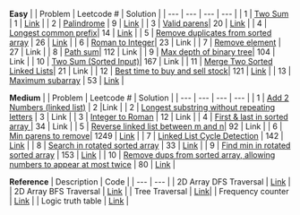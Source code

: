 **Easy**
|     | Problem | Leetcode # | Solution |
| --- | ---     | ---        | ---      |
| 1 | [Two Sum](https://leetcode.com/problems/two-sum/) | 1 | [Link](https://github.com/joanne-wu-hoo/problem-solving/blob/master/leetcode/easy/1-two-sum.js) |
| 2 | [Palindrome](https://leetcode.com/problems/palindrome-number/) | 9 | [Link](https://github.com/joanne-wu-hoo/problem-solving/blob/master/leetcode/easy/9-is-palindrome.js) |
| 3 | [Valid parens](https://leetcode.com/problems/valid-parentheses/)| 20 | [Link](https://github.com/joanne-wu-hoo/problem-solving/blob/master/leetcode/easy/20-is-valid-parens.js) |
| 4 | [Longest common prefix](https://leetcode.com/problems/longest-common-prefix/)| 14 | [Link](https://github.com/joanne-wu-hoo/problem-solving/blob/master/leetcode/easy/14-longest-common-prefix.js) |
| 5 | [Remove duplicates from sorted array](https://leetcode.com/problems/remove-duplicates-from-sorted-array/) | 26 | [Link](https://github.com/joanne-wu-hoo/problem-solving/blob/master/leetcode/easy/26-remove-dups-in-place.js) |
| 6 | [Roman to Integer](https://leetcode.com/problems/roman-to-integer/)| 23 | Link |
| 7 | [Remove element](https://leetcode.com/problems/remove-element/) | 27  | Link |
| 8 | [Path sum](https://leetcode.com/problems/path-sum)| 112 | Link |
| 9 | [Max depth of binary tree](https://leetcode.com/problems/maximum-depth-of-binary-tree/)| 104 | Link |
| 10 | [Two Sum (Sorted Input)](https://leetcode.com/problems/two-sum-ii-input-array-is-sorted/)| 167 | Link |
| 11 | [Merge Two Sorted Linked Lists](https://leetcode.com/problems/merge-two-sorted-lists/)| 21 | Link |
| 12 | [Best time to buy and sell stock](https://leetcode.com/problems/best-time-to-buy-and-sell-stock/)| 121 | [Link](https://github.com/joanne-wu-hoo/problem-solving/blob/master/leetcode/easy/121-best-time-to-buy-and-sell-stock.js) |
| 13 | [Maximum subarray](https://leetcode.com/problems/maximum-subarray/) | 53 | [Link](https://github.com/joanne-wu-hoo/problem-solving/blob/master/leetcode/easy/53-max-subarray.js) |

**Medium**
|     | Problem | Leetcode # | Solution |
| --- | ---     | ---        | ---      |
| 1 | [Add 2 Numbers (linked list)](https://leetcode.com/problems/add-two-numbers/)      | 2      |Link     |
| 2 | [Longest substring without repeating letters](https://leetcode.com/problems/longest-substring-without-repeating-characters/)    | 3    | Link      |
| 3 | [Integer to Roman](https://leetcode.com/problems/integer-to-roman/)   | 12   | Link      |
| 4 | [First & last in sorted array ](https://leetcode.com/problems/find-first-and-last-position-of-element-in-sorted-array/) | 34   | Link      |
| 5 | [Reverse linked list between m and n](https://leetcode.com/problems/reverse-linked-list-ii/submissions/)| 92  | Link      |
| 6 | [Min parens to remove](https://leetcode.com/problems/minimum-remove-to-make-valid-parentheses/submissions/)| 1249  | [Link](https://github.com/joanne-wu-hoo/problem-solving/blob/master/leetcode/easy/1249-min-remove-to-make-valid-parens.js) |
| 7 | [Linked List Cycle Detection](https://leetcode.com/problems/linked-list-cycle-ii/) | 142 | [Link](https://github.com/joanne-wu-hoo/problem-solving/blob/master/leetcode/easy/142-linked-list-cycle.js) |
| 8 | [Search in rotated sorted array](https://leetcode.com/problems/search-in-rotated-sorted-array/) | 33 | [Link](https://github.com/joanne-wu-hoo/problem-solving/blob/master/leetcode/easy/33-search-in-rotated-sorted-array.js) |
| 9 | [Find min in rotated sorted array](https://leetcode.com/problems/find-minimum-in-rotated-sorted-array) | 153 | [Link](https://github.com/joanne-wu-hoo/problem-solving/blob/master/leetcode/easy/153-find-min-in-rotated-sorted-array.js) |
| 10 | [Remove dups from sorted array, allowing numbers to appear at most twice](https://leetcode.com/problems/remove-duplicates-from-sorted-array-ii/) | 80 | [Link](https://github.com/joanne-wu-hoo/problem-solving/blob/master/leetcode/easy/80-remove-dups-from-sorted-array-ii.js) |


**Reference**
| Description | Code |
| ---     | ---  |
| 2D Array DFS Traversal   | [Link](https://github.com/joanne-wu-hoo/problem-solving/blob/master/2d-array-dfs-traversal.js)      |
| 2D Array BFS Traversal | [Link](https://github.com/joanne-wu-hoo/problem-solving/blob/master/2d-array-bfs-traversal.js) |
| Tree Traversal | [Link](https://github.com/joanne-wu-hoo/problem-solving/blob/master/tree-traversal.js)|
| Frequency counter | [Link](https://github.com/joanne-wu-hoo/problem-solving/blob/master/using-freq-map.js) |
| Logic truth table | [Link](https://github.com/joanne-wu-hoo/problem-solving/blob/master/logic-truth-table) |
